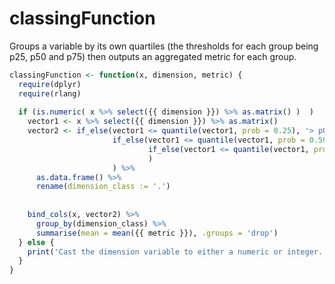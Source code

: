 # classingFunction
Groups a variable by its own quartiles (the thresholds for each group being p25, p50 and p75) then outputs an aggregated metric for each group.

```r
classingFunction <- function(x, dimension, metric) {
  require(dplyr)
  require(rlang)
  
  if (is.numeric( x %>% select({{ dimension }}) %>% as.matrix() )  )   {
    vector1 <- x %>% select({{ dimension }}) %>% as.matrix()
    vector2 <- if_else(vector1 <= quantile(vector1, prob = 0.25), '> p0, <= p25',
                       if_else(vector1 <= quantile(vector1, prob = 0.50), '> p25, <= p50',
                               if_else(vector1 <= quantile(vector1, prob = 0.75), '> p50, <= p75', '> p75, <= p99')
                               )
                       ) %>%
      as.data.frame() %>%
      rename(dimension_class := '.') 
      
    
    bind_cols(x, vector2) %>% 
      group_by(dimension_class) %>% 
      summarise(mean = mean({{ metric }}), .groups = 'drop')
  } else {
    print('Cast the dimension variable to either a numeric or integer. Only numerical data is allowed')
  }
}
```
